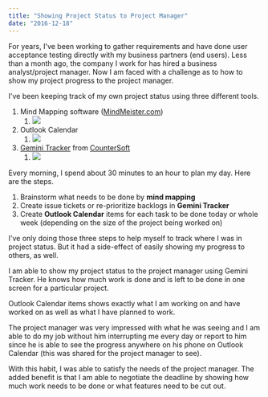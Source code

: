 ```yaml
---
title: "Showing Project Status to Project Manager"
date: "2016-12-18"
---
```


For years, I've been working to gather requirements and have done user acceptance testing directly with my business partners (end users). Less than a month ago, the company I work for has hired a business analyst/project manager. Now I am faced with a challenge as to how to show my project progress to the project manager.

I've been keeping track of my own project status using three different tools.

1. Mind Mapping software ([MindMeister.com](http://mindmeister.com))
    1. ![](https://www.slightedgecoder.com/wp-content/uploads/2016/12/MindMeister-241x300.png)
2. Outlook Calendar
    1. ![](https://www.slightedgecoder.com/wp-content/uploads/2016/12/Outlook-blurred-300x112.png)
3. [Gemini Tracker](https://www.countersoft.com/) from [CounterSoft](https://www.countersoft.com/)
    1. ![](https://www.slightedgecoder.com/wp-content/uploads/2016/12/Gemini-blurred-300x257.png)

Every morning, I spend about 30 minutes to an hour to plan my day. Here are the steps.

1. Brainstorm what needs to be done by **mind mapping**
2. Create issue tickets or re-prioritize backlogs in **Gemini Tracker**
3. Create **Outlook Calendar** items for each task to be done today or whole week (depending on the size of the project being worked on)

I've only doing those three steps to help myself to track where I was in project status. But it had a side-effect of easily showing my progress to others, as well.

I am able to show my project status to the project manager using Gemini Tracker. He knows how much work is done and is left to be done in one screen for a particular project.

Outlook Calendar items shows exactly what I am working on and have worked on as well as what I have planned to work.

The project manager was very impressed with what he was seeing and I am able to do my job without him interrupting me every day or report to him since he is able to see the progress anywhere on his phone on Outlook Calendar (this was shared for the project manager to see).

With this habit, I was able to satisfy the needs of the project manager. The added benefit is that I am able to negotiate the deadline by showing how much work needs to be done or what features need to be cut out.
